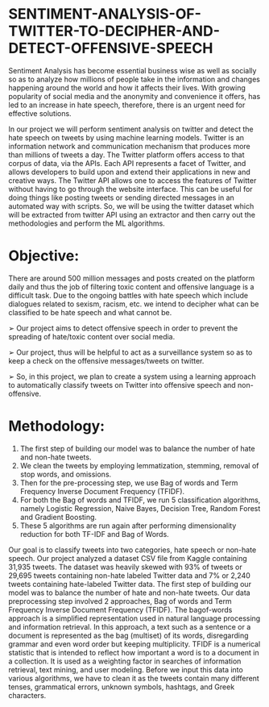 # SENTIMENT-ANALYSIS-OF-TWITTER-TO-DECIPHER-AND-DETECT-OFFENSIVE-SPEECH 
Sentiment Analysis has become essential business wise as well as socially so as to analyze how millions of people take in the information and changes happening around the world and how it affects their lives. With growing popularity of social media and the anonymity and convenience it offers, has led to an increase in hate speech, therefore, there is an urgent need for effective solutions.

In our project we will perform sentiment analysis on twitter and detect the hate speech on tweets by using machine learning models. Twitter is an information network and communication mechanism that produces more than millions of tweets a day. The Twitter platform offers access to that corpus of data, via the APIs. Each API represents a facet of Twitter, and allows developers to build upon and extend their applications in new and creative ways. The Twitter API allows one to access the features of Twitter without having to go through the website interface. This can be useful for doing things like posting tweets or sending directed messages in an automated way with scripts. So, we will be using the twitter dataset which will be extracted from twitter API using an extractor and then carry out the methodologies and perform the ML algorithms.

# Objective:
There are around 500 million messages and posts created on the platform daily and thus the job of filtering toxic content and offensive language is a difficult task. Due to the ongoing battles with hate speech which include dialogues related to sexism, racism, etc. we intend to decipher what can be classified to be hate speech and what cannot be.

➢ Our project aims to detect offensive speech in order to prevent the spreading of hate/toxic content over social media.

➢ Our project, thus will be helpful to act as a surveillance system so as to keep a check on the offensive messages/tweets on twitter.

➢ So, in this project, we plan to create a system using a learning approach to automatically classify tweets on Twitter into offensive speech and non-offensive.

# Methodology:
1. The first step of building our model was to balance the number of hate and non-hate tweets.
2. We clean the tweets by employing lemmatization, stemming, removal of stop words, and omissions.
3. Then for the pre-processing step, we use Bag of words and Term Frequency Inverse Document Frequency (TFIDF). 
4. For both the Bag of words and TFIDF, we run 5 classification algorithms, namely Logistic Regression, Naive Bayes, Decision Tree, Random Forest and Gradient Boosting.
5. These 5 algorithms are run again after performing dimensionality reduction for both TF-IDF and Bag of Words.

Our goal is to classify tweets into two categories, hate speech or non-hate speech. Our project analyzed a dataset CSV file from Kaggle containing 31,935 tweets. The dataset was heavily skewed with 93% of tweets or 29,695 tweets containing non-hate labeled Twitter data and 7% or 2,240 tweets containing hate-labeled Twitter data. The first step of building our model was to balance the number of hate and non-hate tweets. Our data preprocessing step involved 2 approaches, Bag of words and Term Frequency Inverse Document Frequency (TFIDF). The bagof-words approach is a simplified representation used in natural language processing and information retrieval. In this approach, a text such as a sentence or a document is represented as the bag (multiset) of its words, disregarding grammar and even word order but keeping multiplicity. TFIDF is a numerical statistic that is intended to reflect how important a word is to a document in a collection. It is used as a weighting factor in searches of information retrieval, text mining, and user modeling. Before we input this data into various algorithms, we have to clean it as the tweets contain many different tenses, grammatical errors, unknown symbols, hashtags, and Greek characters. 
